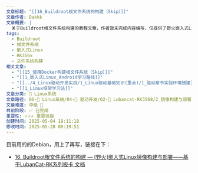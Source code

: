 ```yaml
---
文章标题: "[[16_Buildroot根文件系统的构建（Skip）]]"
文章作者: Dakkk
文章概要: |
  关于Buildroot根文件系统构建的教程文章，作者暂未完成内容编写，仅提供了野火嵌入式Linux文档的参考链接。
tags:
  - Buildroot
  - 根文件系统
  - 嵌入式Linux
  - RK356x
  - 文件系统构建
相关文章:
  - "[[15_使用Docker构建根文件系统（Skip）]]"
  - "[[1_嵌入式Linux_Android学习路线]]"
  - "[[../4_Linux驱动开发实战/1_Linux驱动基础知识(重点)/1_驱动章节实验环境搭建]]"
  - "[[1_Linux框架学习法]]"
文章分类: 🐧 Linux系统
文章路径: 06-🐧 Linux系统/04-🔌 驱动开发/02-💾 Lubancat-RK3568/2_镜像构建与部署/16_Buildroot根文件系统的构建（Skip）.md
文章难度: 中级 🌳
目前阶段: ✅ 已完成
重要性: ⭐⭐⭐ 重要技能
创建时间: 2025-05-04 19:11:18
修改时间: 2025-05-28 00:19:51
---
```



目前用的的Debian，用上了再写，链接在下：
- [16. Buildroot根文件系统的构建 — [野火]嵌入式Linux镜像构建与部署——基于LubanCat-RK系列板卡 文档](https://doc.embedfire.com/linux/rk356x/build_and_deploy/zh/latest/building_image/buildroot/buildroot-generic.html)